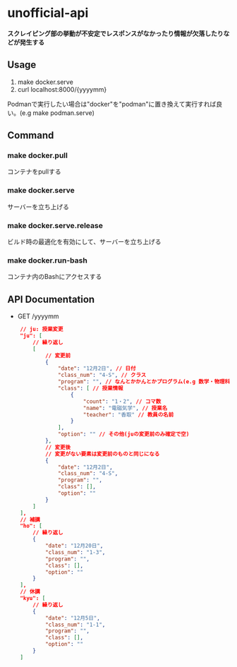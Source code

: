 # unofficial-api

**スクレイピング部の挙動が不安定でレスポンスがなかったり情報が欠落したりなどが発生する**

## Usage

1. make docker.serve
2. curl localhost:8000/{yyyymm}

Podmanで実行したい場合は"docker"を"podman"に置き換えて実行すれば良い。(e.g make podman.serve)

## Command

### make docker.pull

コンテナをpullする

### make docker.serve

サーバーを立ち上げる

### make docker.serve.release

ビルド時の最適化を有効にして、サーバーを立ち上げる

### make docker.run-bash

コンテナ内のBashにアクセスする

## API Documentation

* GET /yyyymm

```json
    // ju: 授業変更
    "ju": [
        // 繰り返し
        [
            // 変更前
            {
                "date": "12月2日", // 日付
                "class_num": "4-S", // クラス
                "program": "", // なんとかかんとかプログラム(e.g 数学・物理科学プログラム)
                "class": [ // 授業情報
                    {
                        "count": "1・2", // コマ数
                        "name": "電磁気学", // 授業名
                        "teacher": "香取" // 教員の名前
                    }
                ],
                "option": "" // その他(juの変更前のみ確定で空)
            },
            // 変更後
            // 変更がない要素は変更前のものと同じになる
            {
                "date": "12月2日",
                "class_num": "4-S",
                "program": "",
                "class": [],
                "option": ""
            }
        ]
    ],
    // 補講
    "ho": [
        // 繰り返し
        {
            "date": "12月20日",
            "class_num": "1-3",
            "program": "",
            "class": [],
            "option": ""
        }
    ],
    // 休講
    "kyu": [
        // 繰り返し
        {
            "date": "12月5日",
            "class_num": "1-1",
            "program": "",
            "class": [],
            "option": ""
        }
    ]
```
